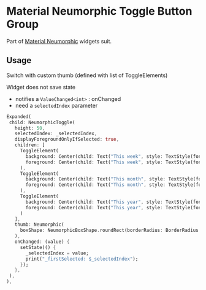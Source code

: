 # Material Neumorphic Toggle Button Group

Part of [Material Neumorphic](https://github.com/gsmlg-dev/material_neumorphic) widgets suit.

## Usage

Switch with custom thumb (defined with list of ToggleElements)

Widget does not save state

- notifies a `ValueChanged<int>` : onChanged
- need a `selectedIndex` parameter

```dart
Expanded(
 child: NeumorphicToggle(
   height: 50,
   selectedIndex: _selectedIndex,
   displayForegroundOnlyIfSelected: true,
   children: [
     ToggleElement(
       background: Center(child: Text("This week", style: TextStyle(fontWeight: FontWeight.w500),)),
       foreground: Center(child: Text("This week", style: TextStyle(fontWeight: FontWeight.w700),)),
     ),
     ToggleElement(
       background: Center(child: Text("This month", style: TextStyle(fontWeight: FontWeight.w500),)),
       foreground: Center(child: Text("This month", style: TextStyle(fontWeight: FontWeight.w700),)),
     ),
     ToggleElement(
       background: Center(child: Text("This year", style: TextStyle(fontWeight: FontWeight.w500),)),
       foreground: Center(child: Text("This year", style: TextStyle(fontWeight: FontWeight.w700),)),
     )
   ],
   thumb: Neumorphic(
     boxShape: NeumorphicBoxShape.roundRect(borderRadius: BorderRadius.all(Radius.circular(12))),
   ),
   onChanged: (value) {
     setState(() {
       _selectedIndex = value;
       print("_firstSelected: $_selectedIndex");
     });
   },
 ),
),
```
